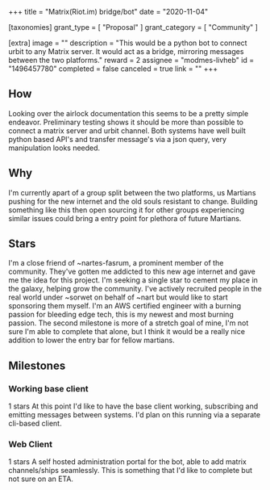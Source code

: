 +++
title = "Matrix(Riot.im) bridge/bot"
date = "2020-11-04"

[taxonomies]
grant_type = [ "Proposal" ]
grant_category = [ "Community" ]

[extra]
image = ""
description = "This would be a python bot to connect urbit to any Matrix server. It would act as a bridge, mirroring messages between the two platforms."
reward = 2
assignee = "modmes-livheb"
id = "1496457780"
completed = false
canceled = true
link = ""
+++

## How

Looking over the airlock documentation this seems to be a pretty simple endeavor. Preliminary testing shows it should be more than possible to connect a matrix server and urbit channel. Both systems have well built python based API's and transfer message's via a json query, very manipulation looks needed.

## Why

I'm currently apart of a group split between the two platforms, us Martians pushing for the new internet and the old souls resistant to change. Building something like this then open sourcing it for other groups experiencing similar issues could bring a entry point for plethora of future Martians.

## Stars

I'm a close friend of ~nartes-fasrum, a prominent member of the community. They've gotten me addicted to this new age internet and gave me the idea for this project. I'm seeking a single star to cement my place in the galaxy, helping grow the community. I've actively recruited people in the real world under ~sorwet on behalf of ~nart but would like to start sponsoring them myself. I'm an AWS certified engineer with a burning passion for bleeding edge tech, this is my newest and most burning passion. The second milestone is more of a stretch goal of mine, I'm not sure I'm able to complete that alone, but I think it would be a really nice addition to lower the entry bar for fellow martians.

## Milestones

### Working base client

1 stars
At this point I'd like to have the base client working, subscribing and emitting messages between systems. I'd plan on this running via a separate cli-based client.

### Web Client

1 stars
A self hosted administration portal for the bot, able to add matrix channels/ships seamlessly. This is something that I'd like to complete but not sure on an ETA.
